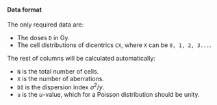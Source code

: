 #### Data format

The only required data are:
- The doses `D` in Gy.
- The cell distributions of dicentrics `CX`, where `X` can be `0, 1, 2, 3...`.

The rest of columns will be calculated automatically:

- `N` is the total number of cells.
- `X` is the number of aberrations.
- `DI` is the dispersion index $σ^{2}/y$.
- `u` is the $u$-value, which for a Poisson distribution should be unity.

